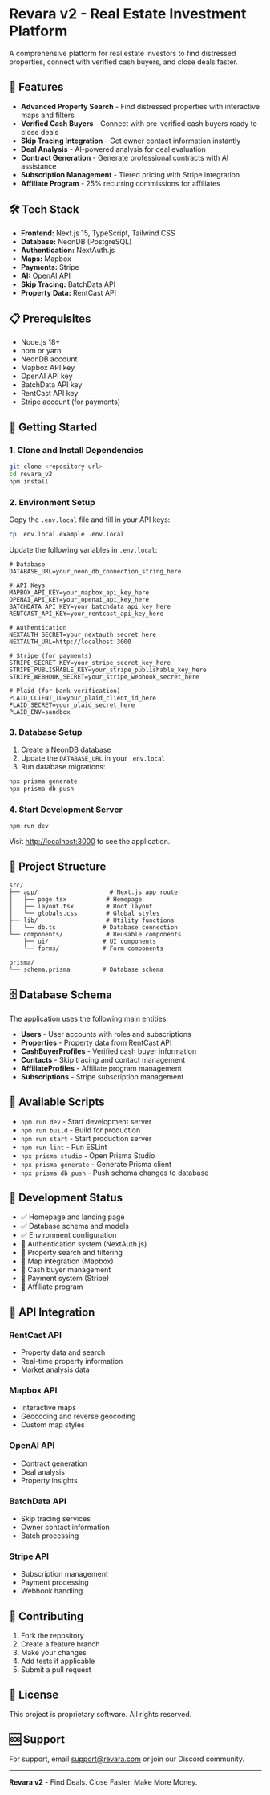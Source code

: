 # Revara v2 - Real Estate Investment Platform

A comprehensive platform for real estate investors to find distressed properties, connect with verified cash buyers, and close deals faster.

## 🚀 Features

- **Advanced Property Search** - Find distressed properties with interactive maps and filters
- **Verified Cash Buyers** - Connect with pre-verified cash buyers ready to close deals
- **Skip Tracing Integration** - Get owner contact information instantly
- **Deal Analysis** - AI-powered analysis for deal evaluation
- **Contract Generation** - Generate professional contracts with AI assistance
- **Subscription Management** - Tiered pricing with Stripe integration
- **Affiliate Program** - 25% recurring commissions for affiliates

## 🛠️ Tech Stack

- **Frontend:** Next.js 15, TypeScript, Tailwind CSS
- **Database:** NeonDB (PostgreSQL)
- **Authentication:** NextAuth.js
- **Maps:** Mapbox
- **Payments:** Stripe
- **AI:** OpenAI API
- **Skip Tracing:** BatchData API
- **Property Data:** RentCast API

## 📋 Prerequisites

- Node.js 18+
- npm or yarn
- NeonDB account
- Mapbox API key
- OpenAI API key
- BatchData API key
- RentCast API key
- Stripe account (for payments)

## 🚀 Getting Started

### 1. Clone and Install Dependencies

```bash
git clone <repository-url>
cd revara_v2
npm install
```

### 2. Environment Setup

Copy the `.env.local` file and fill in your API keys:

```bash
cp .env.local.example .env.local
```

Update the following variables in `.env.local`:

```env
# Database
DATABASE_URL=your_neon_db_connection_string_here

# API Keys
MAPBOX_API_KEY=your_mapbox_api_key_here
OPENAI_API_KEY=your_openai_api_key_here
BATCHDATA_API_KEY=your_batchdata_api_key_here
RENTCAST_API_KEY=your_rentcast_api_key_here

# Authentication
NEXTAUTH_SECRET=your_nextauth_secret_here
NEXTAUTH_URL=http://localhost:3000

# Stripe (for payments)
STRIPE_SECRET_KEY=your_stripe_secret_key_here
STRIPE_PUBLISHABLE_KEY=your_stripe_publishable_key_here
STRIPE_WEBHOOK_SECRET=your_stripe_webhook_secret_here

# Plaid (for bank verification)
PLAID_CLIENT_ID=your_plaid_client_id_here
PLAID_SECRET=your_plaid_secret_here
PLAID_ENV=sandbox
```

### 3. Database Setup

1. Create a NeonDB database
2. Update the `DATABASE_URL` in your `.env.local`
3. Run database migrations:

```bash
npx prisma generate
npx prisma db push
```

### 4. Start Development Server

```bash
npm run dev
```

Visit [http://localhost:3000](http://localhost:3000) to see the application.

## 📁 Project Structure

```
src/
├── app/                    # Next.js app router
│   ├── page.tsx           # Homepage
│   ├── layout.tsx         # Root layout
│   └── globals.css        # Global styles
├── lib/                   # Utility functions
│   └── db.ts             # Database connection
└── components/            # Reusable components
    ├── ui/               # UI components
    └── forms/            # Form components

prisma/
└── schema.prisma         # Database schema
```

## 🗄️ Database Schema

The application uses the following main entities:

- **Users** - User accounts with roles and subscriptions
- **Properties** - Property data from RentCast API
- **CashBuyerProfiles** - Verified cash buyer information
- **Contacts** - Skip tracing and contact management
- **AffiliateProfiles** - Affiliate program management
- **Subscriptions** - Stripe subscription management

## 🔧 Available Scripts

- `npm run dev` - Start development server
- `npm run build` - Build for production
- `npm run start` - Start production server
- `npm run lint` - Run ESLint
- `npx prisma studio` - Open Prisma Studio
- `npx prisma generate` - Generate Prisma client
- `npx prisma db push` - Push schema changes to database

## 🚧 Development Status

- ✅ Homepage and landing page
- ✅ Database schema and models
- ✅ Environment configuration
- 🔄 Authentication system (NextAuth.js)
- 🔄 Property search and filtering
- 🔄 Map integration (Mapbox)
- 🔄 Cash buyer management
- 🔄 Payment system (Stripe)
- 🔄 Affiliate program

## 📝 API Integration

### RentCast API
- Property data and search
- Real-time property information
- Market analysis data

### Mapbox API
- Interactive maps
- Geocoding and reverse geocoding
- Custom map styles

### OpenAI API
- Contract generation
- Deal analysis
- Property insights

### BatchData API
- Skip tracing services
- Owner contact information
- Batch processing

### Stripe API
- Subscription management
- Payment processing
- Webhook handling

## 🤝 Contributing

1. Fork the repository
2. Create a feature branch
3. Make your changes
4. Add tests if applicable
5. Submit a pull request

## 📄 License

This project is proprietary software. All rights reserved.

## 🆘 Support

For support, email support@revara.com or join our Discord community.

---

**Revara v2** - Find Deals. Close Faster. Make More Money.
